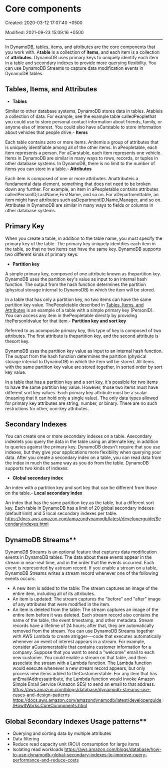 # Core components

Created: 2020-03-12 17:07:40 +0500

Modified: 2021-09-23 15:09:16 +0500

---

In DynamoDB, tables, items, and attributes are the core components that you work with. A**table** is a collection of **items**, and each item is a collection of **attributes**. DynamoDB uses primary keys to uniquely identify each item in a table and secondary indexes to provide more querying flexibility. You can use DynamoDB Streams to capture data modification events in DynamoDB tables.

## Tables, Items, and Attributes

- **Tables**

Similar to other database systems, DynamoDB stores data in tables. Atableis a collection of data. For example, see the example table calledPeoplethat you could use to store personal contact information about friends, family, or anyone else of interest. You could also have aCarstable to store information about vehicles that people drive.-   **Items**

Each table contains zero or more items. Anitemis a group of attributes that is uniquely identifiable among all of the other items. In aPeopletable, each item represents a person. For aCarstable, each item represents one vehicle. Items in DynamoDB are similar in many ways to rows, records, or tuples in other database systems. In DynamoDB, there is no limit to the number of items you can store in a table.-   **Attributes**

Each item is composed of one or more attributes. Anattributeis a fundamental data element, something that does not need to be broken down any further. For example, an item in aPeopletable contains attributes calledPersonID,LastName,FirstName, and so on. For aDepartmenttable, an item might have attributes such asDepartmentID,Name,Manager, and so on. Attributes in DynamoDB are similar in many ways to fields or columns in other database systems.

## Primary Key

When you create a table, in addition to the table name, you must specify the primary key of the table. The primary key uniquely identifies each item in the table, so that no two items can have the same key.
DynamoDB supports two different kinds of primary keys:

- **Partition key**

A simple primary key, composed of one attribute known as thepartition key.
DynamoDB uses the partition key's value as input to an internal hash function. The output from the hash function determines the partition (physical storage internal to DynamoDB) in which the item will be stored.

In a table that has only a partition key, no two items can have the same partition key value.
ThePeopletable described in [Tables, Items, and Attributes](https://docs.aws.amazon.com/amazondynamodb/latest/developerguide/HowItWorks.CoreComponents.html#HowItWorks.CoreComponents.TablesItemsAttributes) is an example of a table with a simple primary key (PersonID). You can access any item in thePeopletable directly by providing thePersonIdvalue for that item.-   **Partition key and sort key**

Referred to as acomposite primary key, this type of key is composed of two attributes. The first attribute is thepartition key, and the second attribute is thesort key.

DynamoDB uses the partition key value as input to an internal hash function. The output from the hash function determines the partition (physical storage internal to DynamoDB) in which the item will be stored. All items with the same partition key value are stored together, in sorted order by sort key value.

In a table that has a partition key and a sort key, it's possible for two items to have the same partition key value. However, those two items must have different sort key values.
Each primary key attribute must be a scalar (meaning that it can hold only a single value). The only data types allowed for primary key attributes are string, number, or binary. There are no such restrictions for other, non-key attributes.

## Secondary Indexes

You can create one or more secondary indexes on a table. Asecondary indexlets you query the data in the table using an alternate key, in addition to queries against the primary key. DynamoDB doesn't require that you use indexes, but they give your applications more flexibility when querying your data. After you create a secondary index on a table, you can read data from the index in much the same way as you do from the table.
DynamoDB supports two kinds of indexes:

- **Global secondary index**

An index with a partition key and sort key that can be different from those on the table.-   **Local secondary index**

An index that has the same partition key as the table, but a different sort key.
Each table in DynamoDB has a limit of 20 global secondary indexes (default limit) and 5 local secondary indexes per table.
<https://docs.aws.amazon.com/amazondynamodb/latest/developerguide/SecondaryIndexes.html>

## DynamoDB Streams**

DynamoDB Streams is an optional feature that captures data modification events in DynamoDB tables. The data about these events appear in the stream in near-real time, and in the order that the events occurred.
Each event is represented by astream record. If you enable a stream on a table, DynamoDB Streams writes a stream record whenever one of the following events occurs:

- A new item is added to the table: The stream captures an image of the entire item, including all of its attributes.
- An item is updated: The stream captures the "before" and "after" image of any attributes that were modified in the item.
- An item is deleted from the table: The stream captures an image of the entire item before it was deleted.
Each stream record also contains the name of the table, the event timestamp, and other metadata. Stream records have a lifetime of 24 hours; after that, they are automatically removed from the stream.
You can use DynamoDB Streams together with AWS Lambda to create atrigger---code that executes automatically whenever an event of interest appears in a stream. For example, consider aCustomerstable that contains customer information for a company. Suppose that you want to send a "welcome" email to each new customer. You could enable a stream on that table, and then associate the stream with a Lambda function. The Lambda function would execute whenever a new stream record appears, but only process new items added to theCustomerstable. For any item that has anEmailAddressattribute, the Lambda function would invoke Amazon Simple Email Service (Amazon SES) to send an email to that address.
<https://aws.amazon.com/blogs/database/dynamodb-streams-use-cases-and-design-patterns>
<https://docs.aws.amazon.com/amazondynamodb/latest/developerguide/HowItWorks.CoreComponents.html>

## Global Secondary Indexes Usage patterns**

- Querying and sorting data by multiple attributes
- Data filtering
- Reduce read capacity unit (RCU) consumption for large items
- Isolating read workloads
<https://aws.amazon.com/blogs/database/how-to-use-dynamodb-global-secondary-indexes-to-improve-query-performance-and-reduce-costs>
